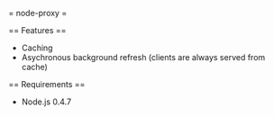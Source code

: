 = node-proxy =

== Features ==

 * Caching
 * Asychronous background refresh (clients are always served from cache)

== Requirements ==

 * Node.js 0.4.7
